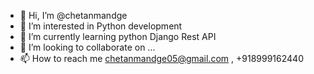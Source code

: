 - 👋 Hi, I’m @chetanmandge
- 👀 I’m interested in Python development   
- 🌱 I’m currently learning python Django Rest API
- 💞️ I’m looking to collaborate on ...
- 📫 How to reach me chetanmandge05@gmail.com , +918999162440

<!---
chetanmandge/chetanmandge is a ✨ special ✨ repository because its `README.md` (this file) appears on your GitHub profile.
You can click the Preview link to take a look at your changes.
--->
